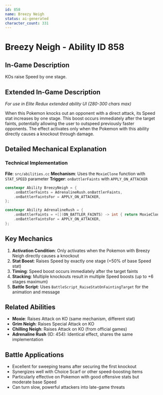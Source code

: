 ```yaml
---
id: 858
name: Breezy Neigh
status: ai-generated
character_count: 331
---
```


# Breezy Neigh - Ability ID 858

## In-Game Description
KOs raise Speed by one stage.

## Extended In-Game Description
*For use in Elite Redux extended ability UI (280-300 chars max)*

When this Pokemon knocks out an opponent with a direct attack, its Speed stat increases by one stage. This boost occurs immediately after the target faints, potentially allowing the user to outspeed previously faster opponents. The effect activates only when the Pokemon with this ability directly causes a knockout through damage.

## Detailed Mechanical Explanation

### Technical Implementation

**File**: `src/abilities.cc`
**Mechanism**: Uses the `MoxieClone` function with `STAT_SPEED` parameter
**Trigger**: `onBattlerFaints` with `APPLY_ON_ATTACKER`

```cpp
constexpr Ability BreezyNeigh = {
    .onBattlerFaints = AdrenalineRush.onBattlerFaints,
    .onBattlerFaintsFor = APPLY_ON_ATTACKER,
};

constexpr Ability AdrenalineRush = {
    .onBattlerFaints = +[](ON_BATTLER_FAINTS) -> int { return MoxieClone(battler, STAT_SPEED); },
    .onBattlerFaintsFor = APPLY_ON_ATTACKER,
};
```

## Key Mechanics

1. **Activation Condition**: Only activates when the Pokemon with Breezy Neigh directly causes a knockout
2. **Stat Boost**: Raises Speed by exactly one stage (+50% of base Speed stat)
3. **Timing**: Speed boost occurs immediately after the target faints
4. **Stacking**: Multiple knockouts result in multiple Speed boosts (up to +6 stages maximum)
5. **Battle Script**: Uses `BattleScript_RaiseStatOnFaintingTarget` for the animation and message

## Related Abilities
- **Moxie**: Raises Attack on KO (same mechanism, different stat)
- **Grim Neigh**: Raises Special Attack on KO  
- **Chilling Neigh**: Raises Attack on KO (from official games)
- **Adrenaline Rush** (ID: 454): Identical effect, shares the same implementation

## Battle Applications
- Excellent for sweeping teams after securing the first knockout
- Synergizes well with Choice Scarf or other speed-boosting items
- Particularly effective on Pokemon with good offensive stats but moderate base Speed
- Can turn slow, powerful attackers into late-game threats